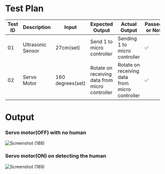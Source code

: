 # Test Plan
|Test ID|Description|Input|Expected Output|Actual Output|Passed or Not|
|------|-------------|--------------|-------|---------|---------|
|01|Ultrasonic Sensor|27cm(set)|Send 1 to micro controller|Sending 1 to micro controller|✅|
|02|Servo Motor|160 degrees(set)|Rotate on receiving data from micro controller|Rotate on receiving data from micro controller|✅|

# Output
### Servo motor(OFF) with no human
![Screenshot (188)](https://user-images.githubusercontent.com/85895650/157021478-7788bbd2-1057-4830-8332-f2a579a526b4.png)
### Servo motor(ON) on detecting the human
![Screenshot (189)](https://user-images.githubusercontent.com/85895650/157021493-3f3de725-c1b5-4dc1-8c02-8ef82be9fcbb.png)


